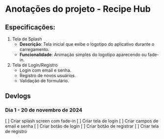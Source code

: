# Anotações do projeto - Recipe Hub

## Especificações:

1. Tela de Splash
    - **Descrição**: Tela inicial que exibe o logotipo do aplicativo durante o carregamento.
    - **Funcionalidade**: Animação simples do logotipo aparecendo ou fade-in.
2. Tela de Login/Registro
    - Login com email e senha.
    - Registro de novos usuários.
    - Validação de formulário.

## Devlogs

### Dia 1 - 20 de novembro de 2024

[ ] Criar splash screen com fade-in
[ ] Criar tela de login
[ ] Criar campos de email e senha
[ ] Criar botão de login
[ ] Criar botão de registrar
[ ] Criar tela de registro
